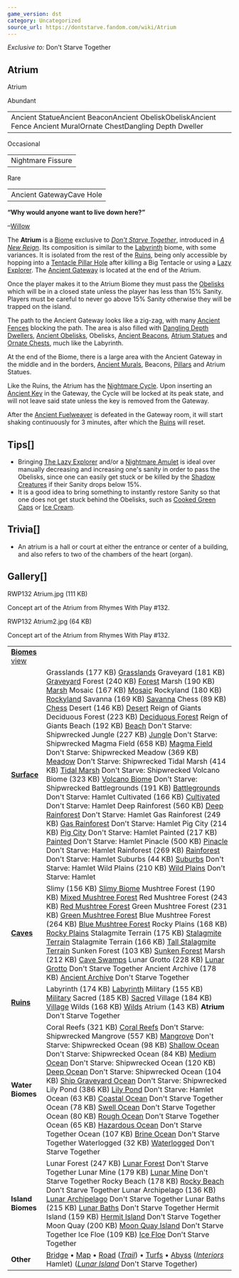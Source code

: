 ```yaml
---
game_version: dst
category: Uncategorized
source_url: https://dontstarve.fandom.com/wiki/Atrium
---
```


*Exclusive to:* Don't Starve Together

## Atrium

Atrium

Abundant

|  |
| --- |
| Ancient StatueAncient BeaconAncient ObeliskObeliskAncient Fence Ancient MuralOrnate ChestDangling Depth Dweller |

Occasional

|  |
| --- |
| Nightmare Fissure |

Rare

|  |
| --- |
| Ancient GatewayCave Hole |

**“**Why would anyone want to live down here?**”**

–[Willow](/wiki/Willow "Willow")

The **Atrium** is a [Biome](/wiki/Biome "Biome") exclusive to *[Don't Starve Together](/wiki/Don%27t_Starve_Together "Don't Starve Together")*, introduced in *[A New Reign](/wiki/A_New_Reign "A New Reign")*. Its composition is similar to the [Labyrinth](/wiki/Labyrinth "Labyrinth") biome, with some variances. It is isolated from the rest of the [Ruins](/wiki/Ruins "Ruins"), being only accessible by hopping into a [Tentacle Pillar Hole](/wiki/Tentacle#Big_Tentacle "Tentacle") after killing a Big Tentacle or using a [Lazy Explorer](/wiki/Lazy_Explorer "Lazy Explorer"). The [Ancient Gateway](/wiki/Ancient_Gateway "Ancient Gateway") is located at the end of the Atrium.

Once the player makes it to the Atrium Biome they must pass the [Obelisks](/wiki/Obelisk "Obelisk") which will be in a closed state unless the player has less than 15% Sanity. Players must be careful to never go above 15% Sanity otherwise they will be trapped on the island.

The path to the Ancient Gateway looks like a zig-zag, with many [Ancient Fences](/wiki/Ancient_Fence "Ancient Fence") blocking the path. The area is also filled with [Dangling Depth Dwellers](/wiki/Dangling_Depth_Dweller "Dangling Depth Dweller"), [Ancient Obelisks](/wiki/Ancient_Obelisk "Ancient Obelisk"), Obelisks, [Ancient Beacons](/wiki/Ancient_Beacon "Ancient Beacon"), [Atrium Statues](/wiki/Ancient_Statue#Atrium_Statue "Ancient Statue") and [Ornate Chests](/wiki/Ornate_Chest "Ornate Chest"), much like the Labyrinth.

At the end of the Biome, there is a large area with the Ancient Gateway in the middle and in the borders, [Ancient Murals](/wiki/Ancient_Mural "Ancient Mural"), Beacons, [Pillars](/wiki/Pillars "Pillars") and Atrium Statues.

Like the Ruins, the Atrium has the [Nightmare Cycle](/wiki/Nightmare_Cycle "Nightmare Cycle"). Upon inserting an [Ancient Key](/wiki/Ancient_Key "Ancient Key") in the Gateway, the Cycle will be locked at its peak state, and will not leave said state unless the key is removed from the Gateway.

After the [Ancient Fuelweaver](/wiki/Ancient_Fuelweaver "Ancient Fuelweaver") is defeated in the Gateway room, it will start shaking continuously for 3 minutes, after which the [Ruins](/wiki/Ruins "Ruins") will reset.

## Tips[]

* Bringing [The Lazy Explorer](/wiki/The_Lazy_Explorer "The Lazy Explorer") and/or a [Nightmare Amulet](/wiki/Nightmare_Amulet "Nightmare Amulet") is ideal over manually decreasing and increasing one's sanity in order to pass the Obelisks, since one can easily get stuck or be killed by the [Shadow Creatures](/wiki/Shadow_Creatures "Shadow Creatures") if their Sanity drops below 15%.
* It is a good idea to bring something to instantly restore Sanity so that one does not get stuck behind the Obelisks, such as [Cooked Green Caps](/wiki/Cap/Green "Cap/Green") or [Ice Cream](/wiki/Ice_Cream "Ice Cream").

## Trivia[]

* An atrium is a hall or court at either the entrance or center of a building, and also refers to two of the chambers of the heart (organ).

## Gallery[]

RWP132 Atrium.jpg (111 KB)

Concept art of the Atrium from Rhymes With Play #132.

RWP132 Atrium2.jpg (64 KB)

Concept art of the Atrium from Rhymes With Play #132.

|  |  |
| --- | --- |
| **[Biomes](/wiki/Biome "Biome")** [view](/wiki/Template:Biomes "Template:Biomes") | |
| **[Surface](/wiki/Surface_World "Surface World")** | Grasslands (177 KB)  [Grasslands](/wiki/Grasslands "Grasslands")  Graveyard (181 KB)  [Graveyard](/wiki/Graveyard "Graveyard")  Forest (240 KB)  [Forest](/wiki/Forest "Forest")  Marsh (190 KB)  [Marsh](/wiki/Marsh "Marsh")  Mosaic (167 KB)  [Mosaic](/wiki/Mosaic "Mosaic")  Rockyland (180 KB)  [Rockyland](/wiki/Rockyland "Rockyland")  Savanna (169 KB)  [Savanna](/wiki/Savanna "Savanna")  Chess (89 KB)  [Chess](/wiki/Chess "Chess")  Desert (146 KB)  [Desert](/wiki/Desert "Desert") Reign of Giants  Deciduous Forest (223 KB)  [Deciduous Forest](/wiki/Deciduous_Forest "Deciduous Forest") Reign of Giants  Beach (192 KB)  [Beach](/wiki/Beach "Beach") Don't Starve: Shipwrecked  Jungle (227 KB)  [Jungle](/wiki/Jungle "Jungle") Don't Starve: Shipwrecked  Magma Field (658 KB)  [Magma Field](/wiki/Magma_Field "Magma Field") Don't Starve: Shipwrecked  Meadow (369 KB)  [Meadow](/wiki/Meadow "Meadow") Don't Starve: Shipwrecked  Tidal Marsh (414 KB)  [Tidal Marsh](/wiki/Tidal_Marsh "Tidal Marsh") Don't Starve: Shipwrecked  Volcano Biome (323 KB)  [Volcano Biome](/wiki/Volcano_Biome "Volcano Biome") Don't Starve: Shipwrecked  Battlegrounds (191 KB)  [Battlegrounds](/wiki/Battlegrounds "Battlegrounds") Don't Starve: Hamlet  Cultivated (166 KB)  [Cultivated](/wiki/Cultivated "Cultivated") Don't Starve: Hamlet  Deep Rainforest (560 KB)  [Deep Rainforest](/wiki/Deep_Rainforest "Deep Rainforest") Don't Starve: Hamlet  Gas Rainforest (249 KB)  [Gas Rainforest](/wiki/Gas_Rainforest "Gas Rainforest") Don't Starve: Hamlet  Pig City (214 KB)  [Pig City](/wiki/Pig_City "Pig City") Don't Starve: Hamlet  Painted (217 KB)  [Painted](/wiki/Painted "Painted") Don't Starve: Hamlet  Pinacle (500 KB)  [Pinacle](/wiki/Pinacle "Pinacle") Don't Starve: Hamlet  Rainforest (269 KB)  [Rainforest](/wiki/Rainforest "Rainforest") Don't Starve: Hamlet  Suburbs (44 KB)  [Suburbs](/wiki/Suburbs "Suburbs") Don't Starve: Hamlet  Wild Plains (210 KB)  [Wild Plains](/wiki/Wild_Plains "Wild Plains") Don't Starve: Hamlet |
| **[Caves](/wiki/Caves "Caves")** | Slimy (156 KB)  [Slimy Biome](/wiki/Slimy_Biome "Slimy Biome")  Mushtree Forest (190 KB)  [Mixed Mushtree Forest](/wiki/Mushtree_Forest "Mushtree Forest")  Red Mushtree Forest (243 KB)  [Red Mushtree Forest](/wiki/Mushtree_Forest "Mushtree Forest")  Green Mushtree Forest (231 KB)  [Green Mushtree Forest](/wiki/Mushtree_Forest "Mushtree Forest")  Blue Mushtree Forest (264 KB)  [Blue Mushtree Forest](/wiki/Mushtree_Forest "Mushtree Forest")  Rocky Plains (168 KB)  [Rocky Plains](/wiki/Rocky_Plains "Rocky Plains")  Stalagmite Terrain (175 KB)  [Stalagmite Terrain](/wiki/Stalagmite_Terrain#Normal "Stalagmite Terrain")  Stalagmite Terrain (166 KB)  [Tall Stalagmite Terrain](/wiki/Stalagmite_Terrain#Tall "Stalagmite Terrain")  Sunken Forest (103 KB)  [Sunken Forest](/wiki/Sunken_Forest "Sunken Forest")  Marsh (212 KB)  [Cave Swamps](/wiki/Marsh#Cave_Swamps "Marsh")  Lunar Grotto (228 KB)  [Lunar Grotto](/wiki/Lunar_Grotto "Lunar Grotto") Don't Starve Together  Ancient Archive (178 KB)  [Ancient Archive](/wiki/Ancient_Archive "Ancient Archive") Don't Starve Together |
| **[Ruins](/wiki/Ruins "Ruins")** | Labyrinth (174 KB)  [Labyrinth](/wiki/Labyrinth "Labyrinth")  Military (155 KB)  [Military](/wiki/Military "Military")  Sacred (185 KB)  [Sacred](/wiki/Sacred "Sacred")  Village (184 KB)  [Village](/wiki/Village "Village")  Wilds (168 KB)  [Wilds](/wiki/Wilds "Wilds")  Atrium (143 KB)  **Atrium** Don't Starve Together |
| **Water Biomes** | Coral Reefs (321 KB)  [Coral Reefs](/wiki/Coral_Reefs "Coral Reefs") Don't Starve: Shipwrecked  Mangrove (557 KB)  [Mangrove](/wiki/Mangrove "Mangrove") Don't Starve: Shipwrecked  Ocean (98 KB)  [Shallow Ocean](/wiki/Ocean#Shallow "Ocean") Don't Starve: Shipwrecked  Ocean (84 KB)  [Medium Ocean](/wiki/Ocean#Medium "Ocean") Don't Starve: Shipwrecked  Ocean (120 KB)  [Deep Ocean](/wiki/Ocean#Deep "Ocean") Don't Starve: Shipwrecked  Ocean (104 KB)  [Ship Graveyard Ocean](/wiki/Ocean#Ship_Graveyard "Ocean") Don't Starve: Shipwrecked  Lily Pond (386 KB)  [Lily Pond](/wiki/Lily_Pond "Lily Pond") Don't Starve: Hamlet  Ocean (63 KB)  [Coastal Ocean](/wiki/Ocean#Coastal "Ocean") Don't Starve Together  Ocean (78 KB)  [Swell Ocean](/wiki/Ocean#Swell "Ocean") Don't Starve Together  Ocean (80 KB)  [Rough Ocean](/wiki/Ocean#Rough "Ocean") Don't Starve Together  Ocean (65 KB)  [Hazardous Ocean](/wiki/Ocean#Hazardous "Ocean") Don't Starve Together  Ocean (107 KB)  [Brine Ocean](/wiki/Ocean#Brine "Ocean") Don't Starve Together  Waterlogged (32 KB)  [Waterlogged](/wiki/Waterlogged "Waterlogged") Don't Starve Together |
| **Island Biomes** | Lunar Forest (247 KB)  [Lunar Forest](/wiki/Lunar_Forest "Lunar Forest") Don't Starve Together  Lunar Mine (179 KB)  [Lunar Mine](/wiki/Lunar_Mine "Lunar Mine") Don't Starve Together  Rocky Beach (178 KB)  [Rocky Beach](/wiki/Rocky_Beach "Rocky Beach") Don't Starve Together  Lunar Archipelago (136 KB)  [Lunar Archipelago](/wiki/Lunar_Archipelago "Lunar Archipelago") Don't Starve Together  Lunar Baths (215 KB)  [Lunar Baths](/wiki/Lunar_Baths "Lunar Baths") Don't Starve Together  Hermit Island (159 KB)  [Hermit Island](/wiki/Hermit_Island "Hermit Island") Don't Starve Together  Moon Quay (200 KB)  [Moon Quay Island](/wiki/Moon_Quay_Island "Moon Quay Island") Don't Starve Together  Ice Floe (109 KB)  [Ice Floe](/wiki/Ice_Floe "Ice Floe") Don't Starve Together |
| **Other** | [Bridge](/wiki/Bridge "Bridge") • [Map](/wiki/Map "Map") • [Road](/wiki/Road "Road") (*[Trail](/wiki/Trail "Trail")*) • [Turfs](/wiki/Turfs "Turfs") • [Abyss](/wiki/Abyss "Abyss")  (*[Interiors](/wiki/Category:Interiors "Category:Interiors")* Hamlet) (*[Lunar Island](/wiki/Lunar_Island "Lunar Island")* Don't Starve Together) |